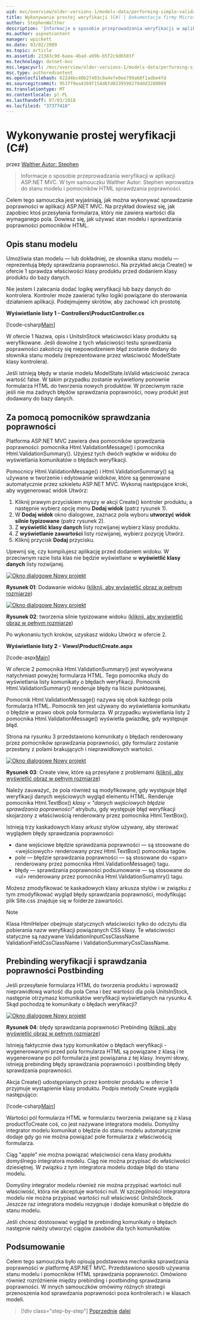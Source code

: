 ```yaml
---
uid: mvc/overview/older-versions-1/models-data/performing-simple-validation-cs
title: Wykonywanie prostej weryfikacji (C#) | Dokumentacja firmy Microsoft
author: StephenWalther
description: 'Informacje o sposobie przeprowadzania weryfikacji w aplikacji ASP.NET MVC. W tym samouczku Walther Autor: Stephen wprowadza do stanu modelu i pomocnika weryfikacji HTML...'
ms.author: aspnetcontent
manager: wpickett
ms.date: 03/02/2009
ms.topic: article
ms.assetid: 21383c9d-6aea-4bad-a99b-b5f2c9d6503f
ms.technology: dotnet-mvc
msc.legacyurl: /mvc/overview/older-versions-1/models-data/performing-simple-validation-cs
msc.type: authoredcontent
ms.openlocfilehash: 622d4bc40b2f403c0a4efe0ee799a68f1adbe4fd
ms.sourcegitcommit: 953ff9ea4369f154d6fd0239599279ddd3280009
ms.translationtype: MT
ms.contentlocale: pl-PL
ms.lasthandoff: 07/03/2018
ms.locfileid: "37377418"
---
```

<a name="performing-simple-validation-c"></a>Wykonywanie prostej weryfikacji (C#)
====================
przez [Walther Autor: Stephen](https://github.com/StephenWalther)

> Informacje o sposobie przeprowadzania weryfikacji w aplikacji ASP.NET MVC. W tym samouczku Walther Autor: Stephen wprowadza do stanu modelu i pomocników HTML sprawdzania poprawności.


Celem tego samouczka jest wyjaśniają, jak można wykonywać sprawdzanie poprawności w aplikacji ASP.NET MVC. Na przykład dowiesz się, jak zapobiec ktoś przesyłania formularza, który nie zawiera wartości dla wymaganego pola. Dowiesz się, jak używać stan modelu i sprawdzania poprawności pomocników HTML.

## <a name="understanding-model-state"></a>Opis stanu modelu

Umożliwia stan modelu — lub dokładniej, ze słownika stanu modelu — reprezentują błędy sprawdzania poprawności. Na przykład akcja Create() w ofercie 1 sprawdza właściwości klasy produktu przed dodaniem klasy produktu do bazy danych.


Nie jestem I zalecania dodać logikę weryfikacji lub bazy danych do kontrolera. Kontroler może zawierać tylko logiki powiązane do sterowania działaniem aplikacji. Podejmujemy skrótów, aby zachować ich prostotę.


**Wyświetlanie listy 1 - Controllers\ProductController.cs**

[!code-csharp[Main](performing-simple-validation-cs/samples/sample1.cs)]

W ofercie 1 Nazwa, opis i UnitsInStock właściwości klasy produktu są weryfikowane. Jeśli dowolne z tych właściwości testu sprawdzania poprawności zakończy się niepowodzeniem błąd zostanie dodany do słownika stanu modelu (reprezentowane przez właściwość ModelState klasy kontrolera).

Jeśli istnieją błędy w stanie modelu ModelState.IsValid właściwość zwraca wartość false. W takim przypadku zostanie wyświetlony ponownie formularza HTML do tworzenia nowych produktów. W przeciwnym razie jeśli nie ma żadnych błędów sprawdzania poprawności, nowy produkt jest dodawany do bazy danych.

## <a name="using-the-validation-helpers"></a>Za pomocą pomocników sprawdzania poprawności

Platforma ASP.NET MVC zawiera dwa pomocników sprawdzania poprawności: pomocnika Html.ValidationMessage() i pomocnika Html.ValidationSummary(). Użyjesz tych dwóch wątków w widoku do wyświetlania komunikatów o błędach weryfikacji.

Pomocnicy Html.ValidationMessage() i Html.ValidationSummary() są używane w tworzenie i edytowanie widoków, które są generowane automatycznie przez szkieletu ASP.NET MVC. Wykonaj następujące kroki, aby wygenerować widok Utwórz:

1. Kliknij prawym przyciskiem myszy w akcji Create() kontroler produktu, a następnie wybierz opcję menu **Dodaj widok** (patrz rysunek 1).
2. W **Dodaj widok** okno dialogowe, zaznacz pola wyboru **utworzyć widok silnie typizowane** (patrz rysunek 2).
3. Z **wyświetlić klasy danych** listy rozwijanej wybierz klasy produktu.
4. Z **wyświetlanie zawartości** listy rozwijanej, wybierz pozycję Utwórz.
5. Kliknij przycisk **Dodaj** przycisku.


Upewnij się, czy kompilujesz aplikację przed dodaniem widoku. W przeciwnym razie lista klas nie będzie wyświetlane w **wyświetlić klasy danych** listy rozwijanej.


[![Okno dialogowe Nowy projekt](performing-simple-validation-cs/_static/image1.jpg)](performing-simple-validation-cs/_static/image1.png)

**Rysunek 01**: Dodawanie widoku ([kliknij, aby wyświetlić obraz w pełnym rozmiarze](performing-simple-validation-cs/_static/image2.png))


[![Okno dialogowe Nowy projekt](performing-simple-validation-cs/_static/image2.jpg)](performing-simple-validation-cs/_static/image3.png)

**Rysunek 02**: tworzenia silnie typizowane widoku ([kliknij, aby wyświetlić obraz w pełnym rozmiarze](performing-simple-validation-cs/_static/image4.png))


Po wykonaniu tych kroków, uzyskasz widoku Utwórz w ofercie 2.

**Wyświetlanie listy 2 - Views\Product\Create.aspx**

[!code-aspx[Main](performing-simple-validation-cs/samples/sample2.aspx)]

W ofercie 2 pomocnika Html.ValidationSummary() jest wywoływana natychmiast powyżej formularza HTML. Tego pomocnika służy do wyświetlania listy komunikaty o błędach weryfikacji. Pomocnik Html.ValidationSummary() renderuje błędy na liście punktowanej.

Pomocnik Html.ValidationMessage() nazywa się obok każdego pola formularza HTML. Pomocnik ten jest używany do wyświetlania komunikatu o błędzie w prawo obok pola formularza. W przypadku wyświetlania listy 2 pomocnika Html.ValidationMessage() wyświetla gwiazdkę, gdy występuje błąd.

Strona na rysunku 3 przedstawiono komunikaty o błędach renderowany przez pomocników sprawdzania poprawności, gdy formularz zostanie przesłany z polami brakujących i nieprawidłowych wartości.


[![Okno dialogowe Nowy projekt](performing-simple-validation-cs/_static/image3.jpg)](performing-simple-validation-cs/_static/image5.png)

**Rysunek 03**: Create view, które są przesyłane z problemami ([kliknij, aby wyświetlić obraz w pełnym rozmiarze](performing-simple-validation-cs/_static/image6.png))


Należy zauważyć, że pola również są modyfikowane, gdy występuje błąd weryfikacji danych wejściowych wygląd elementu HTML. Renderuje pomocnika Html.TextBox() *klasy = "danych wejściowych błędzie sprawdzania poprawności"* atrybutu, gdy występuje błąd weryfikacji skojarzony z właściwością renderowany przez pomocnika Html.TextBox().

Istnieją trzy kaskadowych klasy arkusz stylów używany, aby sterować wyglądem błędy sprawdzania poprawności:

- dane wejściowe błędzie sprawdzania poprawności — są stosowane do &lt;wejściowych&gt; renderowany przez Html.TextBox() pomocnika tagów.
- pole — błędzie sprawdzania poprawności — są stosowane do &lt;span&gt; renderowany przez pomocnika Html.ValidationMessage() tagu.
- błędy — sprawdzania poprawności podsumowanie — są stosowane do &lt;ul&gt; renderowany przez pomocnika Html.ValidationSumamry() tagu.

Możesz zmodyfikować te kaskadowych klasy arkusza stylów i w związku z tym zmodyfikować wygląd błędy sprawdzania poprawności, modyfikując plik Site.css znajduje się w folderze zawartości.

> [!NOTE] 
> 
> Klasa HtmlHelper obejmuje statycznych właściwości tylko do odczytu dla pobierania nazw weryfikacji powiązanych CSS klasy. Te właściwości statyczne są nazywane ValidationInputCssClassName ValidationFieldCssClassName i ValidationSummaryCssClassName.


## <a name="prebinding-validation-and-postbinding-validation"></a>Prebinding weryfikacji i sprawdzania poprawności Postbinding

Jeśli przesyłanie formularza HTML do tworzenia produktu i wprowadź nieprawidłową wartość dla pola Cena i bez wartości dla pola UnitsInStock, następnie otrzymasz komunikatów weryfikacji wyświetlanych na rysunku 4. Skąd pochodzą te komunikaty o błędach weryfikacji?


[![Okno dialogowe Nowy projekt](performing-simple-validation-cs/_static/image4.jpg)](performing-simple-validation-cs/_static/image7.png)

**Rysunek 04**: błędy sprawdzania poprawności Prebinding ([kliknij, aby wyświetlić obraz w pełnym rozmiarze](performing-simple-validation-cs/_static/image8.png))


Istnieją faktycznie dwa typy komunikatów o błędach weryfikacji - wygenerowanymi przed pola formularza HTML są powiązane z klasą i te wygenerowane po pól formularza jest powiązana z tej klasy. Innymi słowy, istnieją prebinding błędy sprawdzania poprawności i postbinding błędy sprawdzania poprawności.

Akcja Create() udostępnianych przez kontroler produktu w ofercie 1 przyjmuje wystąpienie klasy produktu. Podpis metody Create wygląda następująco:

[!code-csharp[Main](performing-simple-validation-cs/samples/sample3.cs)]

Wartości pól formularza HTML w formularzu tworzenia związane są z klasą productToCreate coś, co jest nazywane integratora modelu. Domyślny integrator modelu komunikat o błędzie do stanu modelu automatycznie dodaje gdy go nie można powiązać pole formularza z właściwością formularza.

Ciąg "apple" nie można powiązać właściwości cena klasy produktu domyślnego integratora modelu. Ciąg nie można przypisać do właściwości dziesiętnej. W związku z tym integratora modelu dodaje błąd do stanu modelu.

Domyślny integrator modelu również nie można przypisać wartości null właściwość, która nie akceptuje wartości null. W szczególności integratora modelu nie można przypisać wartości null właściwość UnitsInStock. Jeszcze raz integratora modelu rezygnuje i dodaje komunikat o błędzie do stanu modelu.

Jeśli chcesz dostosować wygląd te prebinding komunikaty o błędach następnie należy utworzyć ciągów zasobów dla tych komunikatów.

## <a name="summary"></a>Podsumowanie

Celem tego samouczka było opisują podstawowa mechanika sprawdzania poprawności w platformę ASP.NET MVC. Przedstawiono sposób używania stanu modelu i pomocników HTML sprawdzania poprawności. Omówiono również rozróżnienie między prebinding i postbinding sprawdzania poprawności. W innych samouczków omówimy różnych strategii przenoszenia kod sprawdzania poprawności poza kontrolerach i w klasach modeli.

> [!div class="step-by-step"]
> [Poprzednie](displaying-a-table-of-database-data-cs.md)
> [dalej](validating-with-the-idataerrorinfo-interface-cs.md)
